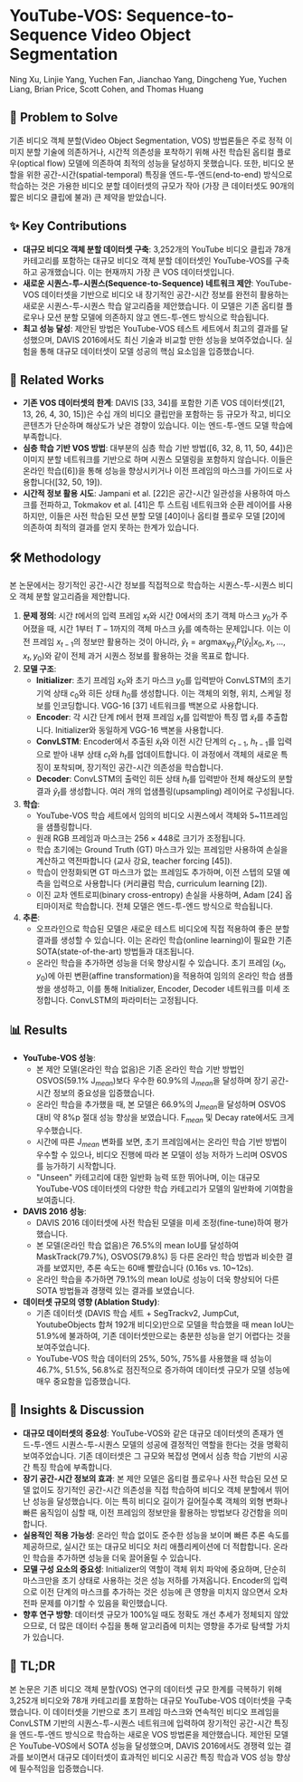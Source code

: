 # YouTube-VOS: Sequence-to-Sequence Video Object Segmentation

Ning Xu, Linjie Yang, Yuchen Fan, Jianchao Yang, Dingcheng Yue, Yuchen Liang, Brian Price, Scott Cohen, and Thomas Huang

## 🧩 Problem to Solve

기존 비디오 객체 분할(Video Object Segmentation, VOS) 방법론들은 주로 정적 이미지 분할 기술에 의존하거나, 시간적 의존성을 포착하기 위해 사전 학습된 옵티컬 플로우(optical flow) 모델에 의존하여 최적의 성능을 달성하지 못했습니다. 또한, 비디오 분할을 위한 공간-시간(spatial-temporal) 특징을 엔드-투-엔드(end-to-end) 방식으로 학습하는 것은 가용한 비디오 분할 데이터셋의 규모가 작아 (가장 큰 데이터셋도 90개의 짧은 비디오 클립에 불과) 큰 제약을 받았습니다.

## ✨ Key Contributions

- **대규모 비디오 객체 분할 데이터셋 구축**: 3,252개의 YouTube 비디오 클립과 78개 카테고리를 포함하는 대규모 비디오 객체 분할 데이터셋인 YouTube-VOS를 구축하고 공개했습니다. 이는 현재까지 가장 큰 VOS 데이터셋입니다.
- **새로운 시퀀스-투-시퀀스(Sequence-to-Sequence) 네트워크 제안**: YouTube-VOS 데이터셋을 기반으로 비디오 내 장기적인 공간-시간 정보를 완전히 활용하는 새로운 시퀀스-투-시퀀스 학습 알고리즘을 제안했습니다. 이 모델은 기존 옵티컬 플로우나 모션 분할 모델에 의존하지 않고 엔드-투-엔드 방식으로 학습됩니다.
- **최고 성능 달성**: 제안된 방법은 YouTube-VOS 테스트 세트에서 최고의 결과를 달성했으며, DAVIS 2016에서도 최신 기술과 비교할 만한 성능을 보여주었습니다. 실험을 통해 대규모 데이터셋이 모델 성공의 핵심 요소임을 입증했습니다.

## 📎 Related Works

- **기존 VOS 데이터셋의 한계**: DAVIS [33, 34]를 포함한 기존 VOS 데이터셋([21, 13, 26, 4, 30, 15])은 수십 개의 비디오 클립만을 포함하는 등 규모가 작고, 비디오 콘텐츠가 단순하며 해상도가 낮은 경향이 있습니다. 이는 엔드-투-엔드 모델 학습에 부족합니다.
- **심층 학습 기반 VOS 방법**: 대부분의 심층 학습 기반 방법([6, 32, 8, 11, 50, 44])은 이미지 분할 네트워크를 기반으로 하며 시퀀스 모델링을 포함하지 않습니다. 이들은 온라인 학습([6])을 통해 성능을 향상시키거나 이전 프레임의 마스크를 가이드로 사용합니다([32, 50, 19]).
- **시간적 정보 활용 시도**: Jampani et al. [22]은 공간-시간 일관성을 사용하여 마스크를 전파하고, Tokmakov et al. [41]은 투 스트림 네트워크와 순환 레이어를 사용하지만, 이들은 사전 학습된 모션 분할 모델 [40]이나 옵티컬 플로우 모델 [20]에 의존하여 최적의 결과를 얻지 못하는 한계가 있습니다.

## 🛠️ Methodology

본 논문에서는 장기적인 공간-시간 정보를 직접적으로 학습하는 시퀀스-투-시퀀스 비디오 객체 분할 알고리즘을 제안합니다.

1. **문제 정의**: 시간 $t$에서의 입력 프레임 $x_t$와 시간 $0$에서의 초기 객체 마스크 $y_0$가 주어졌을 때, 시간 $1$부터 $T-1$까지의 객체 마스크 $\hat{y}_t$를 예측하는 문제입니다. 이는 이전 프레임 $x_{t-1}$의 정보만 활용하는 것이 아니라, $\hat{y}_t = \mathrm{arg max}_{\forall \bar{y}_t} P(\bar{y}_t | x_0, x_1, ..., x_t, y_0)$와 같이 전체 과거 시퀀스 정보를 활용하는 것을 목표로 합니다.
2. **모델 구조**:
   - **Initializer**: 초기 프레임 $x_0$와 초기 마스크 $y_0$를 입력받아 ConvLSTM의 초기 기억 상태 $c_0$와 히든 상태 $h_0$를 생성합니다. 이는 객체의 외형, 위치, 스케일 정보를 인코딩합니다. VGG-16 [37] 네트워크를 백본으로 사용합니다.
   - **Encoder**: 각 시간 단계 $t$에서 현재 프레임 $x_t$를 입력받아 특징 맵 $\tilde{x}_t$를 추출합니다. Initializer와 동일하게 VGG-16 백본을 사용합니다.
   - **ConvLSTM**: Encoder에서 추출된 $\tilde{x}_t$와 이전 시간 단계의 $c_{t-1}$, $h_{t-1}$를 입력으로 받아 내부 상태 $c_t$와 $h_t$를 업데이트합니다. 이 과정에서 객체의 새로운 특징이 포착되며, 장기적인 공간-시간 의존성을 학습합니다.
   - **Decoder**: ConvLSTM의 출력인 히든 상태 $h_t$를 입력받아 전체 해상도의 분할 결과 $\hat{y}_t$를 생성합니다. 여러 개의 업샘플링(upsampling) 레이어로 구성됩니다.
3. **학습**:
   - YouTube-VOS 학습 세트에서 임의의 비디오 시퀀스에서 객체와 5~11프레임을 샘플링합니다.
   - 원래 RGB 프레임과 마스크는 $256 \times 448$로 크기가 조정됩니다.
   - 학습 초기에는 Ground Truth (GT) 마스크가 있는 프레임만 사용하여 손실을 계산하고 역전파합니다 (교사 강요, teacher forcing [45]).
   - 학습이 안정화되면 GT 마스크가 없는 프레임도 추가하며, 이전 스텝의 모델 예측을 입력으로 사용합니다 (커리큘럼 학습, curriculum learning [2]).
   - 이진 교차 엔트로피(binary cross-entropy) 손실을 사용하며, Adam [24] 옵티마이저로 학습합니다. 전체 모델은 엔드-투-엔드 방식으로 학습됩니다.
4. **추론**:
   - 오프라인으로 학습된 모델은 새로운 테스트 비디오에 직접 적용하여 좋은 분할 결과를 생성할 수 있습니다. 이는 온라인 학습(online learning)이 필요한 기존 SOTA(state-of-the-art) 방법들과 대조됩니다.
   - 온라인 학습을 추가하면 성능을 더욱 향상시킬 수 있습니다. 초기 프레임 $(x_0, y_0)$에 아핀 변환(affine transformation)을 적용하여 임의의 온라인 학습 샘플 쌍을 생성하고, 이를 통해 Initializer, Encoder, Decoder 네트워크를 미세 조정합니다. ConvLSTM의 파라미터는 고정됩니다.

## 📊 Results

- **YouTube-VOS 성능**:
  - 본 제안 모델(온라인 학습 없음)은 기존 온라인 학습 기반 방법인 OSVOS(59.1% J$_{mean}$)보다 우수한 60.9%의 J$_{mean}$을 달성하며 장기 공간-시간 정보의 중요성을 입증했습니다.
  - 온라인 학습을 추가했을 때, 본 모델은 66.9%의 J$_{mean}$을 달성하며 OSVOS 대비 약 8%p 절대 성능 향상을 보였습니다. F$_{mean}$ 및 Decay rate에서도 크게 우수했습니다.
  - 시간에 따른 J$_{mean}$ 변화를 보면, 초기 프레임에서는 온라인 학습 기반 방법이 우수할 수 있으나, 비디오 진행에 따라 본 모델이 성능 저하가 느리며 OSVOS를 능가하기 시작합니다.
  - "Unseen" 카테고리에 대한 일반화 능력 또한 뛰어나며, 이는 대규모 YouTube-VOS 데이터셋의 다양한 학습 카테고리가 모델의 일반화에 기여함을 보여줍니다.
- **DAVIS 2016 성능**:
  - DAVIS 2016 데이터셋에 사전 학습된 모델을 미세 조정(fine-tune)하여 평가했습니다.
  - 본 모델(온라인 학습 없음)은 76.5%의 mean IoU를 달성하여 MaskTrack(79.7%), OSVOS(79.8%) 등 다른 온라인 학습 방법과 비슷한 결과를 보였지만, 추론 속도는 60배 빨랐습니다 (0.16s vs. 10~12s).
  - 온라인 학습을 추가하면 79.1%의 mean IoU로 성능이 더욱 향상되어 다른 SOTA 방법들과 경쟁력 있는 결과를 보였습니다.
- **데이터셋 규모의 영향 (Ablation Study)**:
  - 기존 데이터셋 (DAVIS 학습 세트 + SegTrackv2, JumpCut, YoutubeObjects 합쳐 192개 비디오)만으로 모델을 학습했을 때 mean IoU는 51.9%에 불과하여, 기존 데이터셋만으로는 충분한 성능을 얻기 어렵다는 것을 보여주었습니다.
  - YouTube-VOS 학습 데이터의 25%, 50%, 75%를 사용했을 때 성능이 46.7%, 51.5%, 56.8%로 점진적으로 증가하여 데이터셋 규모가 모델 성능에 매우 중요함을 입증했습니다.

## 🧠 Insights & Discussion

- **대규모 데이터셋의 중요성**: YouTube-VOS와 같은 대규모 데이터셋의 존재가 엔드-투-엔드 시퀀스-투-시퀀스 모델의 성공에 결정적인 역할을 한다는 것을 명확히 보여주었습니다. 기존 데이터셋은 그 규모와 복잡성 면에서 심층 학습 기반의 시공간 특징 학습에 부족합니다.
- **장기 공간-시간 정보의 효과**: 본 제안 모델은 옵티컬 플로우나 사전 학습된 모션 모델 없이도 장기적인 공간-시간 의존성을 직접 학습하여 비디오 객체 분할에서 뛰어난 성능을 달성했습니다. 이는 특히 비디오 길이가 길어질수록 객체의 외형 변화나 빠른 움직임이 심할 때, 이전 프레임의 정보만을 활용하는 방법보다 강건함을 의미합니다.
- **실용적인 적용 가능성**: 온라인 학습 없이도 준수한 성능을 보이며 빠른 추론 속도를 제공하므로, 실시간 또는 대규모 비디오 처리 애플리케이션에 더 적합합니다. 온라인 학습을 추가하면 성능을 더욱 끌어올릴 수 있습니다.
- **모델 구성 요소의 중요성**: Initializer의 역할이 객체 위치 파악에 중요하며, 단순히 마스크만을 초기 상태로 사용하는 것은 성능 저하를 가져옵니다. Encoder의 입력으로 이전 단계의 마스크를 추가하는 것은 성능에 큰 영향을 미치지 않으면서 오차 전파 문제를 야기할 수 있음을 확인했습니다.
- **향후 연구 방향**: 데이터셋 규모가 100%일 때도 정확도 개선 추세가 정체되지 않았으므로, 더 많은 데이터 수집을 통해 알고리즘에 미치는 영향을 추가로 탐색할 가치가 있습니다.

## 📌 TL;DR

본 논문은 기존 비디오 객체 분할(VOS) 연구의 데이터셋 규모 한계를 극복하기 위해 3,252개 비디오와 78개 카테고리를 포함하는 대규모 YouTube-VOS 데이터셋을 구축했습니다. 이 데이터셋을 기반으로 초기 프레임 마스크와 연속적인 비디오 프레임을 ConvLSTM 기반의 시퀀스-투-시퀀스 네트워크에 입력하여 장기적인 공간-시간 특징을 엔드-투-엔드 방식으로 학습하는 새로운 VOS 방법론을 제안했습니다. 제안된 모델은 YouTube-VOS에서 SOTA 성능을 달성했으며, DAVIS 2016에서도 경쟁력 있는 결과를 보이면서 대규모 데이터셋이 효과적인 비디오 시공간 특징 학습과 VOS 성능 향상에 필수적임을 입증했습니다.

